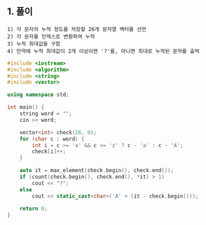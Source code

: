   ## 1. 풀이
    1) 각 문자의 누적 정도를 저장할 26개 문자열 벡터를 선언
    2) 각 문자를 인덱스로 변환하여 누적
    3) 누적 최대값을 구함
    4) 만약에 누적 최대값이 2개 이상이면 '?'를, 아니면 최대로 누적된 문자를 출력
    
    
```c++
#include <iostream>
#include <algorithm>
#include <string>
#include <vector>

using namespace std;

int main() {
    string word = "";
    cin >> word;

    vector<int> check(26, 0);
    for (char c : word) {
        int i = c >= 'a' && c <= 'z' ? c - 'a' : c - 'A';
        check[i]++;
    }

    auto it = max_element(check.begin(), check.end());
    if (count(check.begin(), check.end(), *it) > 1)
        cout << "?";
    else 
        cout << static_cast<char>('A' + (it - check.begin()));
    
    return 0;
}
```

